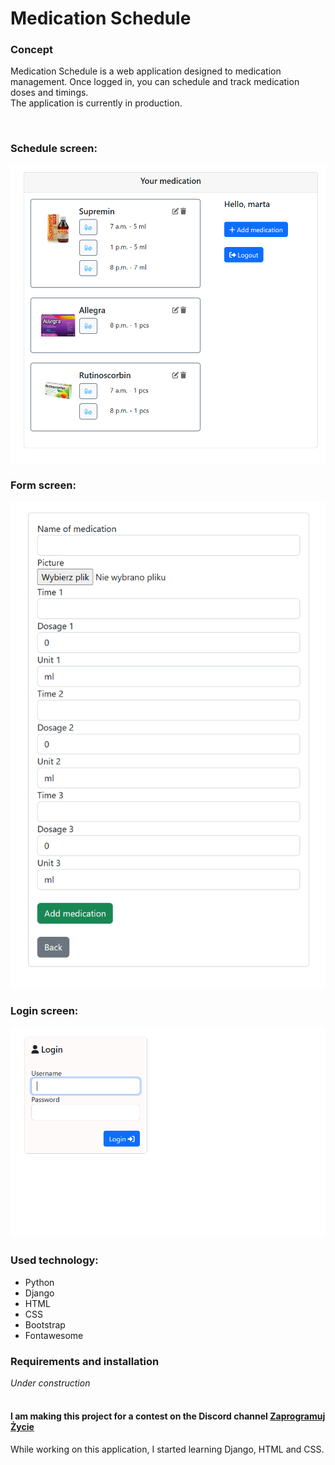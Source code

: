 # Medication Schedule


### Concept 
Medication Schedule is a web application designed to medication management. Once logged in, you can schedule and track medication doses and timings. <br> 
The application is currently in production.

<br>

### Schedule screen:
<p align="center">
  <img src="./screenshot.png" width=520px title="screenshot">
</p>

### Form screen: 
<p align="center">
  <img src="./screenshot_form.png" width=520px title="screenshot">
</p>

### Login screen: 
<p align="center">
  <img src="./screenshot_login.png" width=520px title="screenshot">
</p>

### Used technology:
- Python
- Django
- HTML
- CSS
- Bootstrap
- Fontawesome


### Requirements and installation
<em>Under construction</em>
<br><br>


#### I am making this project for a contest on the Discord channel [Zaprogramuj Życie](https://discord.com/invite/zaprogramujzycie)
While working on this application, I started learning Django, HTML and CSS.
